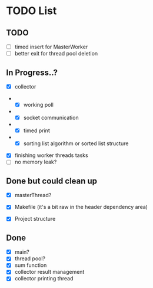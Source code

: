 # TODO List

## TODO

 - [ ] timed insert for MasterWorker
 - [ ] better exit for thread pool deletion

## In Progress..?
 - [x] collector
 - - [x] working poll
 - - [x] socket communication
 - - [x] timed print
 - - [x] sorting list algorithm or sorted list structure
 - [x] finishing worker threads tasks
 - [ ] no memory leak?

## Done but could clean up
 - [x] masterThread?
 - [x] Makefile (it's a bit raw in the header dependency area)
 - [x] Project structure


## Done
 - [x] main?
 - [x] thread pool?
 - [x] sum function
 - [x] collector result management
 - [x] collector printing thread